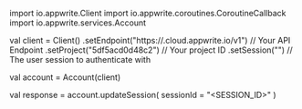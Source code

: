 import io.appwrite.Client
import io.appwrite.coroutines.CoroutineCallback
import io.appwrite.services.Account

val client = Client()
    .setEndpoint("https://<REGION>.cloud.appwrite.io/v1") // Your API Endpoint
    .setProject("5df5acd0d48c2") // Your project ID
    .setSession("") // The user session to authenticate with

val account = Account(client)

val response = account.updateSession(
    sessionId = "<SESSION_ID>"
)
